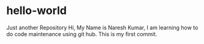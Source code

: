# hello-world
Just another Repository
Hi, My Name is Naresh Kumar, I am learning how to do code maintenance using git hub. This is my first commit.
